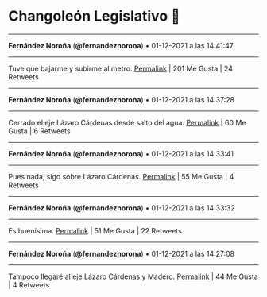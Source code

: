 # Changoleón Legislativo 🙈
*****
**Fernández Noroña** (**@fernandeznorona**) • 01-12-2021 a las 14:41:47
*****
Tuve que bajarme y subirme al metro.
[Permalink](https://twitter.com/fernandeznorona/status/1466175726021976071) | 201 Me Gusta | 24 Retweets
*****
**Fernández Noroña** (**@fernandeznorona**) • 01-12-2021 a las 14:37:28
*****
Cerrado el eje Lázaro Cárdenas desde salto del agua.
[Permalink](https://twitter.com/fernandeznorona/status/1466174636715089924) | 60 Me Gusta | 6 Retweets
*****
**Fernández Noroña** (**@fernandeznorona**) • 01-12-2021 a las 14:33:41
*****
Pues nada, sigo sobre Lázaro Cárdenas.
[Permalink](https://twitter.com/fernandeznorona/status/1466173686952734727) | 55 Me Gusta | 4 Retweets
*****
**Fernández Noroña** (**@fernandeznorona**) • 01-12-2021 a las 14:33:32
*****
Es buenísima.
[Permalink](https://twitter.com/fernandeznorona/status/1466173648709070852) | 51 Me Gusta | 22 Retweets
*****
**Fernández Noroña** (**@fernandeznorona**) • 01-12-2021 a las 14:27:08
*****
Tampoco llegaré al eje Lázaro Cárdenas y Madero.
[Permalink](https://twitter.com/fernandeznorona/status/1466172035185491976) | 44 Me Gusta | 4 Retweets